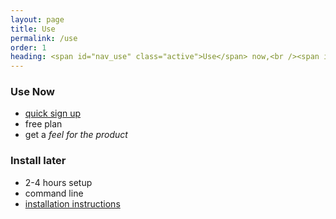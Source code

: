 ```yaml
---
layout: page
title: Use
permalink: /use
order: 1
heading: <span id="nav_use" class="active">Use</span> now,<br /><span id="nav_install">Install</span> later
---
```


<article class="chapter">
  <section id="use" class="summary">
  <h1>Use Now</h1>
  <ul>
    <li><a href="https://www.3scale.net/signup/">quick sign up</a></li>
    <li>free plan</li>
    <li>get a <em>feel for the product</em></li>
  </ul>
  </section>
</article>

<article class="chapter">
  <section id="install" class="summary">
  <h1>Install later</h1>
  <ul>
    <li>2-4 hours setup</li>
    <li>command line</li>
    <li><a href="">installation instructions</a></li>
  </ul>
  </section>
</article>
<script src="{{ "/assets/use.js" | relative_url }}"></script>
